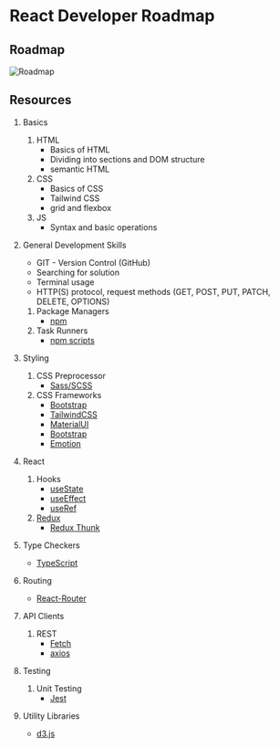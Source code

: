 # React Developer Roadmap

## Roadmap

![Roadmap](./roadmap.png)


## Resources


1. Basics
   
    1.  HTML
        *  Basics of HTML
        *  Dividing into sections and DOM structure
        *  semantic HTML
    2.  CSS
        *  Basics of CSS
        *  Tailwind CSS
        *  grid and flexbox
    3. JS 
        *  Syntax and basic operations
2. General Development Skills
    *  GIT - Version Control (GitHub)
    *  Searching for solution
    *  Terminal usage
    *  HTTP(S) protocol, request methods (GET, POST, PUT, PATCH, DELETE, OPTIONS)
    
    1. Package Managers
        * [npm](https://www.npmjs.com/)
    2. Task Runners
        * [npm scripts](https://docs.npmjs.com/misc/scripts)
3. Styling
    1. CSS Preprocessor
        * [Sass/SCSS](https://sass-lang.com/)
    2. CSS Frameworks
        * [Bootstrap](https://getbootstrap.com/)
        * [TailwindCSS](https://tailwindcss.com/)
        * [MaterialUI](https://mui.com/material-ui/)
        * [Bootstrap](https://getbootstrap.com/)
        * [Emotion](https://emotion.sh/docs/introduction)
4. React
   1. Hooks
       *  [useState](https://legacy.reactjs.org/docs/hooks-state.html)
       *  [useEffect](https://legacy.reactjs.org/docs/hooks-effect.html)
       *  [useRef](https://ru.legacy.reactjs.org/docs/hooks-reference.html)
    2. [Redux](https://redux.js.org/)
        * [Redux Thunk](https://github.com/reduxjs/redux-thunk)
5. Type Checkers
    * [TypeScript](https://www.typescriptlang.org/)
6.  Routing
    * [React-Router](https://reacttraining.com/react-router/)
7.  API Clients
    1. REST
        * [Fetch](https://developer.mozilla.org/en-US/docs/Web/API/Fetch_API)
        * [axios](https://github.com/axios/axios)
8.  Testing
    1. Unit Testing
        * [Jest](https://facebook.github.io/jest/)
9. Utility Libraries
    * [d3.js](https://d3js.org/)